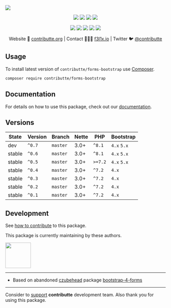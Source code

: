 ![](https://heatbadger.now.sh/github/readme/contributte/forms-bootstrap/)

<p align=center>
  <a href="https://github.com/contributte/forms-bootstrap/actions"><img src="https://github.com/contributte/forms-bootstrap/workflows/build/badge.svg"></a>
  <a href="https://coveralls.io/r/contributte/forms-bootstrap"><img src="https://badgen.net/coveralls/c/github/contributte/forms-bootstrap?cache=300"></a>
  <a href="https://packagist.org/packages/contributte/forms-bootstrap"><img src="https://badgen.net/packagist/dm/contributte/forms-bootstrap"></a>
  <a href="https://packagist.org/packages/contributte/forms-bootstrap"><img src="https://badgen.net/packagist/v/contributte/forms-bootstrap"></a>
</p>
<p align=center>
  <a href="https://packagist.org/packages/contributte/forms-bootstrap"><img src="https://badgen.net/packagist/php/contributte/forms-bootstrap"></a>
  <a href="https://github.com/contributte/forms-bootstrap"><img src="https://badgen.net/github/license/contributte/forms-bootstrap"></a>
  <a href="https://bit.ly/ctteg"><img src="https://badgen.net/badge/support/gitter/cyan"></a>
  <a href="https://bit.ly/cttfo"><img src="https://badgen.net/badge/support/forum/yellow"></a>
  <a href="https://contributte.org/partners.html"><img src="https://badgen.net/badge/sponsor/donations/F96854"></a>
</p>

<p align=center>
Website 🚀 <a href="https://contributte.org">contributte.org</a> | Contact 👨🏻‍💻 <a href="https://f3l1x.io">f3l1x.io</a> | Twitter 🐦 <a href="https://twitter.com/contributte">@contributte</a>
</p>

## Usage

To install latest version of `contributte/forms-bootstrap` use [Composer](https://getcomposer.org).

```bash
composer require contributte/forms-bootstrap
```

## Documentation

For details on how to use this package, check out our [documentation](.docs).

## Versions

| State       | Version       | Branch   | Nette | PHP     | Bootstrap   |
|-------------|---------------|----------|-------|---------|-------------|
| dev         | `^0.7`        | `master` | 3.0+  | `^8.1`  | `4.x` `5.x` |
| stable      | `^0.6`        | `master` | 3.0+  | `^8.1`  | `4.x` `5.x` |
| stable      | `^0.5`        | `master` | 3.0+  | `>=7.2` | `4.x` `5.x` |
| stable      | `^0.4`        | `master` | 3.0+  | `^7.2`  | `4.x`       |
| stable      | `^0.3`        | `master` | 3.0+  | `^7.2`  | `4.x`       |
| stable      | `^0.2`        | `master` | 3.0+  | `^7.2`  | `4.x`       |
| stable      | `^0.1`        | `master` | 3.0+  | `^7.2`  | `4.x`       |

## Development

See [how to contribute](https://contributte.org/contributing.html) to this package.

This package is currently maintaining by these authors.

<a href="https://github.com/dakorpar">
 <img width="80" height="80" src="https://avatars0.githubusercontent.com/u/9303856?v=3&s=80">
</a>

-----


- Based on abandoned [czubehead](https://petrcech.eu) package [bootstrap-4-forms](https://github.com/czubehead/bootstrap-4-forms)

------
Consider to [support](https://contributte.org/partners.html) **contributte** development team.
Also thank you for using this package.
